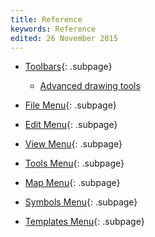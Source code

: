 ```yaml
---
title: Reference
keywords: Reference
edited: 26 November 2015
---
```


* [Toolbars](toolbars.md){: .subpage}
  * [Advanced drawing tools](toolbars.md#advanced-drawing-toolbar)


* [File Menu](file_menu.md){: .subpage}
* [Edit Menu](edit_menu.md){: .subpage}
* [View Menu](view_menu.md){: .subpage}
* [Tools Menu](tools_menu.md){: .subpage}
* [Map Menu](map_menu.md){: .subpage}
* [Symbols Menu](symbols_menu.md){: .subpage}
* [Templates Menu](templates_menu.md){: .subpage}
